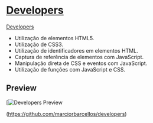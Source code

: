 # [Developers](https://github.com/marciorbarcellos/developers)

[Developers](https://github.com/marciorbarcellos/developers)

* Utilização de elementos HTML5.
* Utilização de CSS3.
* Utilização de identificadores em elementos HTML.
* Captura de referência de elementos com JavaScript.
* Manipulação direta de CSS e eventos com JavaScript.
* Utilização de funções com JavaScript e CSS.

## Preview

[![Developers Preview](https://github.com/marciorbarcellos/homedevelopers/blob/master/img/developers.gif)


(https://github.com/marciorbarcellos/developers)


